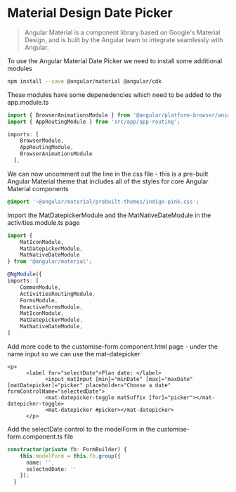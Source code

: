 # Material Design Date Picker

> Angular Material is a component library based on Google's Material Design, and is built by the Angular team to integrate seamlessly with Angular.

To use the Angular Material Date Picker we need to install some additional modules

```bash
npm install --save @angular/material @angular/cdk
```

These modules have some depenedencies which need to be added to the app.module.ts

```typescript
import { BrowserAnimationsModule } from '@angular/platform-browser/animations';
import { AppRoutingModule } from 'src/app/app-routing';

imports: [
    BrowserModule,
    AppRoutingModule,
    BrowserAnimationsModule
  ],
```

We can now uncomment out the line in the css file - this is a pre-built Angular Material theme that includes all of the styles for core Angular Material components

```css
@import '~@angular/material/prebuilt-themes/indigo-pink.css';
```

Import the MatDatepickerModule and the MatNativeDateModule in the activities.module.ts page

```typescript
import {
    MatIconModule,
    MatDatepickerModule,
    MatNativeDateModule
} from '@angular/material';

@NgModule({
imports: [
    CommonModule,
    ActivitiesRoutingModule,
    FormsModule,
    ReactiveFormsModule,
    MatIconModule,
    MatDatepickerModule,
    MatNativeDateModule,
]
```

Add more code to the customise-form.component.html page - under the name input so we can use the mat-datepicker

```markup
<p>
      <label for="selectDate">Plan date: </label>
            <input matInput [min]="minDate" [max]="maxDate" [matDatepicker]="picker" placeholder="Choose a date" formControlName="selectedDate">
            <mat-datepicker-toggle matSuffix [for]="picker"></mat-datepicker-toggle>
            <mat-datepicker #picker></mat-datepicker>
      </p>
```

Add the selectDate control to the modelForm in the customise-form.component.ts file

```typescript
constructor(private fb: FormBuilder) {
    this.modelForm = this.fb.group({
      name: '',
      selectedDate: ''
    });
  }
```

